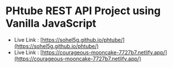 # PHtube REST API Project using Vanilla JavaScript 


- Live Link : [https://sohel5g.github.io/phtube/](https://sohel5g.github.io/phtube/)
- Live Link : [https://courageous-mooncake-7727b7.netlify.app/](https://courageous-mooncake-7727b7.netlify.app/)